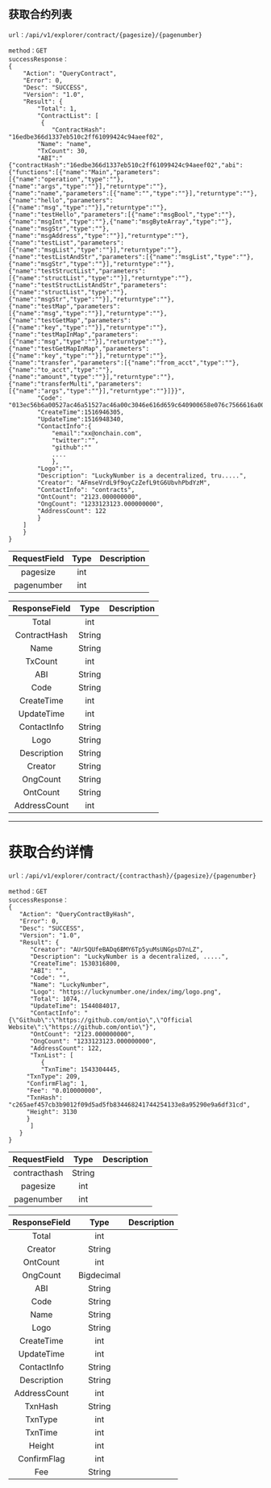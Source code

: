  ##  获取合约列表

	url：/api/v1/explorer/contract/{pagesize}/{pagenumber}

	method：GET
	successResponse：
	{
        "Action": "QueryContract",
        "Error": 0,
        "Desc": "SUCCESS",
        "Version": "1.0",
        "Result": {
        	"Total": 1,
        	"ContractList": [
		     {
		        "ContractHash": "16edbe366d1337eb510c2ff61099424c94aeef02",
			"Name": "name",
			"TxCount": 30,
			"ABI":"{"contractHash":"16edbe366d1337eb510c2ff61099424c94aeef02","abi":{"functions":[{"name":"Main","parameters":[{"name":"operation","type":""},{"name":"args","type":""}],"returntype":""},{"name":"name","parameters":[{"name":"","type":""}],"returntype":""},{"name":"hello","parameters":[{"name":"msg","type":""}],"returntype":""},{"name":"testHello","parameters":[{"name":"msgBool","type":""},{"name":"msgInt","type":""},{"name":"msgByteArray","type":""},{"name":"msgStr","type":""},{"name":"msgAddress","type":""}],"returntype":""},{"name":"testList","parameters":[{"name":"msgList","type":""}],"returntype":""},{"name":"testListAndStr","parameters":[{"name":"msgList","type":""},{"name":"msgStr","type":""}],"returntype":""},{"name":"testStructList","parameters":[{"name":"structList","type":""}],"returntype":""},{"name":"testStructListAndStr","parameters":[{"name":"structList","type":""},{"name":"msgStr","type":""}],"returntype":""},{"name":"testMap","parameters":[{"name":"msg","type":""}],"returntype":""},{"name":"testGetMap","parameters":[{"name":"key","type":""}],"returntype":""},{"name":"testMapInMap","parameters":[{"name":"msg","type":""}],"returntype":""},{"name":"testGetMapInMap","parameters":[{"name":"key","type":""}],"returntype":""},{"name":"transfer","parameters":[{"name":"from_acct","type":""},{"name":"to_acct","type":""},{"name":"amount","type":""}],"returntype":""},{"name":"transferMulti","parameters":[{"name":"args","type":""}],"returntype":""}]}}",
			"Code": "013ec56b6a00527ac46a51527ac46a00c3046e616d659c640900658e076c7566616a00c30568656c6c6f9c6424006a51c3c0519e640700006c7566616a51c300c36a52527ac46a52c36551076c7566616a00.......",
			"CreateTime":1516946305,
			"UpdateTime":1516948340,
			"ContactInfo":{
			    "email":"xx@onchain.com",
			    "twitter":"",
			    "github":""
			    ....
			    },
			"Logo":"",
			"Description": "LuckyNumber is a decentralized, tru.....",
			"Creator": "AFmseVrdL9f9oyCzZefL9tG6UbvhPbdYzM",
			"ContactInfo": "contracts",
			"OntCount": "2123.000000000",
			"OngCount": "1233123123.000000000",
			"AddressCount": 122
		    }
		]
	    }
	}




| RequestField|     Type |   Description   |
| :--------------: | :--------:| :------: |
| pagesize|   int|    |
| pagenumber|   int|    |


| ResponseField     |     Type |   Description   |
| :--------------: | :--------:| :------: |
| Total|   int|    |
| ContractHash|   String|    |
| Name|   String|  |
| TxCount|   int|    |
| ABI|   String|    |
| Code|   String|    |
| CreateTime	|	int|	  |
| UpdateTime|	int|	  |
| ContactInfo|	String|	  |
| Logo|	String|	  |
| Description|	String|	  |
| Creator|	String|	  |
| OngCount|	String|	  |
| OntCount|	String|	  |
| AddressCount|	int|	  |

---
 #  获取合约详情

	url：/api/v1/explorer/contract/{contracthash}/{pagesize}/{pagenumber}

	method：GET
	successResponse：
	{
	   "Action": "QueryContractByHash",
	   "Error": 0,
	   "Desc": "SUCCESS",
	   "Version": "1.0",
	   "Result": {
	      "Creator": "AUr5QUfeBADq6BMY6Tp5yuMsUNGpsD7nLZ",
	      "Description": "LuckyNumber is a decentralized, .....",
	      "CreateTime": 1530316800,
	      "ABI": "",
	      "Code": "",
	      "Name": "LuckyNumber",
	      "Logo": "https://luckynumber.one/index/img/logo.png",
	      "Total": 1074,
	      "UpdateTime": 1544084017,
	      "ContactInfo": "{\"Github\":\"https://github.com/ontio\",\"Official Website\":\"https://github.com/ontio\"}",
	      "OntCount": "2123.000000000",
	      "OngCount": "1233123123.000000000",
	      "AddressCount": 122,
	      "TxnList": [
	         {
	         "TxnTime": 1543304445,
		 "TxnType": 209,
		 "ConfirmFlag": 1,
		 "Fee": "0.010000000",
		 "TxnHash": "c265aef457cb3b9012f09d5ad5fb834468241744254133e8a95290e9a6df31cd",
		 "Height": 3130
		 }
	      ]
	   }
	}


| RequestField|     Type |   Description   |
| :--------------: | :--------:| :------: |
| contracthash|   String|    |
| pagesize|   int|    |
| pagenumber|   int|    |


| ResponseField     |     Type |   Description   |
| :--------------: | :--------:| :------: |
| Total|   int|    |
| Creator|   String|    |
| OntCount|   int|    |
| OngCount|   Bigdecimal|    |
| ABI|   String|    |
| Code|   String|    |
| Name|   String|    |
| Logo|   String|    |
| CreateTime	|	int|	  |
| UpdateTime|	int|	  |
| ContactInfo|	String|	  |
| Description|	String|	  |
| AddressCount|	int|	  |
| TxnHash|   String|    |
| TxnType|   int|  |
| TxnTime|   int|    |
| Height|   int|    |
| ConfirmFlag	|	int|	  |
| Fee|	String|	  |
